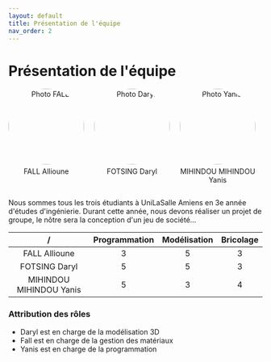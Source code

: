 ```yaml
---
layout: default
title: Présentation de l'équipe
nav_order: 2
---
```


# Présentation de l'équipe
<style>
.grid-container {
    display: grid;
    grid-template-columns: auto auto auto auto;
    gap: 20px;
    text-align: center; /* Pour centrer le texte sous les images */
}

img {
    
}

.rounded-image {
    border-radius: 50%;
    width: 150px; /* Taille des images */
    height: auto;
}

.image-caption {
    margin-top: 5px; /* Espacement entre l'image et le texte */
}
</style>

<div class="grid-container">
    <div>
        <img src="../shared-assets/images/Fall.jpg" alt="Photo FALL" class="rounded-image">
        <p class="image-caption">FALL Allioune</p>
    </div>
    <div>
        <img src="../shared-assets/images/Daryl.jpeg" alt="Photo Daryl" class="rounded-image">
        <p class="image-caption">FOTSING Daryl</p>
    </div>
    <div>
        <img src="../shared-assets/images/Yanis.jpg" alt="Photo Yanis" class="rounded-image">
        <p class="image-caption">MIHINDOU MIHINDOU Yanis</p>
    </div>
</div>

Nous sommes tous les trois étudiants à UniLaSalle Amiens en 3e année d'études d'ingénierie.
Durant cette année, nous devons réaliser un projet de groupe, le nôtre sera la conception d'un jeu de société...

|/| Programmation | Modélisation | Bricolage |
|:-:|:--:|:---:|:--:|
| FALL Allioune | 3 | 5 | 3 |
| FOTSING Daryl | 5 | 5 | 3 |
| MIHINDOU MIHINDOU Yanis | 5 | 3 | 4 |

### Attribution des rôles
- Daryl est en charge de la modélisation 3D 
- Fall est en charge de la gestion des matériaux
- Yanis est en charge de la programmation
